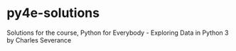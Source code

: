 # py4e-solutions
Solutions for the course, Python for Everybody - Exploring Data in Python 3 by Charles Severance
